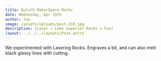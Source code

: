 ```yaml
---
title: Duluth MakerSpace Rocks
date: Wednesday, Apr 15th
author: Joe
image: /assets/uploads/post-219.jpg
description: (Laser + Lake Superior Rocks = Fun)
layout: ../../../layouts/Post.astro
---
```


We experimented with Lasering Rocks.  Engraves a bit,  and can also melt black glassy lines with cutting.
